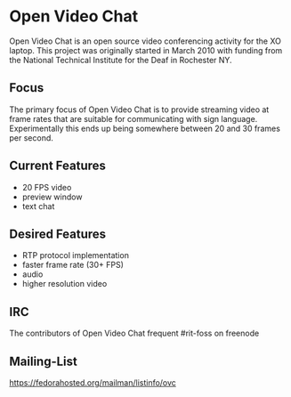 Open Video Chat
===============

Open Video Chat is an open source video conferencing activity for the XO laptop.
This project was originally started in March 2010 with funding from the National
Technical Institute for the Deaf in Rochester NY.

Focus
-----

The primary focus of Open Video Chat is to provide streaming video at frame rates
that are suitable for communicating with sign language. Experimentally this ends
up being somewhere between 20 and 30 frames per second.

Current Features
----------------

 * 20 FPS video
 * preview window
 * text chat

Desired Features
----------------

 * RTP protocol implementation
 * faster frame rate (30+ FPS)
 * audio
 * higher resolution video

IRC
---

The contributors of Open Video Chat frequent #rit-foss on freenode

Mailing-List
------------

https://fedorahosted.org/mailman/listinfo/ovc
